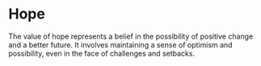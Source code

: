 # Hope

The value of hope represents a belief in the possibility of positive change and a better future. It involves maintaining a sense of optimism and possibility, even in the face of challenges and setbacks.
